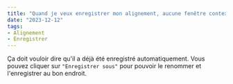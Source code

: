```yaml
---
title: "Quand je veux enregistrer mon alignement, aucune fenêtre contextuelle n'apparaît."
date: "2023-12-12"
tags:
- Alignement
- Enregistrer
---
```


Ça doit vouloir dire qu'il a déjà été enregistré automatiquement. 
Vous pouvez cliquer sur `"Enregistrer sous"` pour pouvoir le renommer et l'enregistrer au bon endroit.
